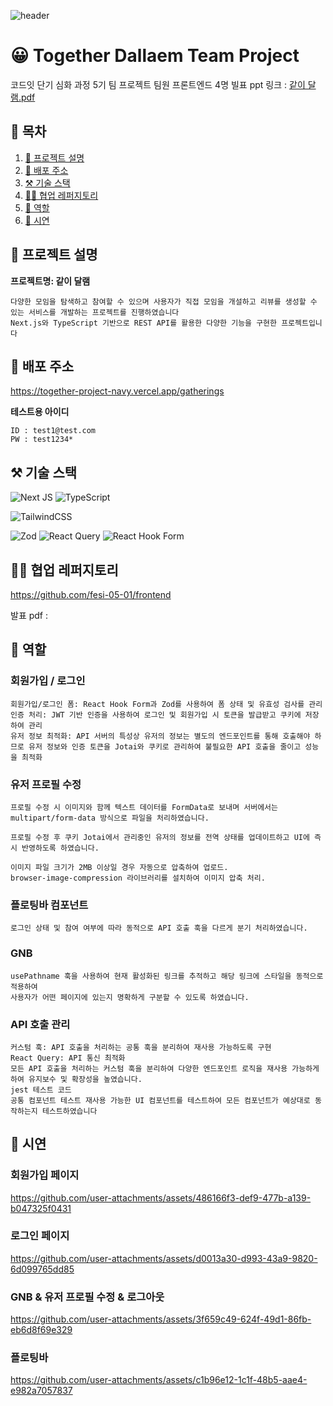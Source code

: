 ![header](https://capsule-render.vercel.app/api?type=waving&color=gradient&height=250&text=같이%20달램%20프로젝트&fontAlign=50)

# 😀 Together Dallaem Team Project
코드잇 단기 심화 과정 5기 팀 프로젝트 
팀원 프론트엔드 4명
빌표 ppt 링크 : [같이 달램.pdf](https://github.com/user-attachments/files/18257764/default.pdf)


## 📌 목차

1. [📝 프로젝트 설명](#📝-프로젝트-설명)
2. [🍃 배포 주소](#🍃-배포-주소)
3. [⚒️ 기술 스택](#⚒️-기술-스택)
4. [🙌🏻 협업 레퍼지토리](#🙌🏻-협업-레퍼지토리)
5. [👻 역할](#👻-역할)
6. [🎥 시연](#🎥-시연)

## 📝 프로젝트 설명

**프로젝트명: 같이 달램**

    다양한 모임을 탐색하고 참여할 수 있으며 사용자가 직접 모임을 개설하고 리뷰를 생성할 수 있는 서비스를 개발하는 프로젝트를 진행하였습니다
    Next.js와 TypeScript 기반으로 REST API를 활용한 다양한 기능을 구현한 프로젝트입니다

## 🍃 배포 주소

https://together-project-navy.vercel.app/gatherings

**테스트용 아이디**

    ID : test1@test.com
    PW : test1234*

## ⚒️ 기술 스택

![Next JS](https://img.shields.io/badge/Next-black?style=for-the-badge&logo=next.js&logoColor=white)
![TypeScript](https://img.shields.io/badge/typescript-%23007ACC.svg?style=for-the-badge&logo=typescript&logoColor=white)

![TailwindCSS](https://img.shields.io/badge/tailwindcss-%2338B2AC.svg?style=for-the-badge&logo=tailwind-css&logoColor=white)

![Zod](https://img.shields.io/badge/zod-%233068b7.svg?style=for-the-badge&logo=zod&logoColor=white)
![React Query](https://img.shields.io/badge/-React%20Query-FF4154?style=for-the-badge&logo=react%20query&logoColor=white)
![React Hook Form](https://img.shields.io/badge/React%20Hook%20Form-%23EC5990.svg?style=for-the-badge&logo=reacthookform&logoColor=white)

## 🙌🏻 협업 레퍼지토리

https://github.com/fesi-05-01/frontend

발표 pdf : 

## 👻 역할

### 회원가입 / 로그인

    회원가입/로그인 폼: React Hook Form과 Zod를 사용하여 폼 상태 및 유효성 검사를 관리
    인증 처리: JWT 기반 인증을 사용하여 로그인 및 회원가입 시 토큰을 발급받고 쿠키에 저장하여 관리
    유저 정보 최적화: API 서버의 특성상 유저의 정보는 별도의 엔드포인트를 통해 호출해야 하므로 유저 정보와 인증 토큰을 Jotai와 쿠키로 관리하여 불필요한 API 호출을 줄이고 성능을 최적화

### 유저 프로필 수정

    프로필 수정 시 이미지와 함께 텍스트 데이터를 FormData로 보내며 서버에서는 multipart/form-data 방식으로 파일을 처리하였습니다.

    프로필 수정 후 쿠키 Jotai에서 관리중인 유저의 정보를 전역 상태를 업데이트하고 UI에 즉시 반영하도록 하였습니다.

    이미지 파일 크기가 2MB 이상일 경우 자동으로 압축하여 업로드.
    browser-image-compression 라이브러리를 설치하여 이미지 압축 처리.

### 플로팅바 컴포넌트

    로그인 상태 및 참여 여부에 따라 동적으로 API 호출 훅을 다르게 분기 처리하였습니다.

### GNB

    usePathname 훅을 사용하여 현재 활성화된 링크를 추적하고 해당 링크에 스타일을 동적으로 적용하여
    사용자가 어떤 페이지에 있는지 명확하게 구분할 수 있도록 하였습니다.

### API 호출 관리

    커스텀 훅: API 호출을 처리하는 공통 훅을 분리하여 재사용 가능하도록 구현
    React Query: API 통신 최적화
    모든 API 호출을 처리하는 커스텀 훅을 분리하여 다양한 엔드포인트 로직을 재사용 가능하게 하여 유지보수 및 확장성을 높였습니다.
    jest 테스트 코드
    공통 컴포넌트 테스트 재사용 가능한 UI 컴포넌트를 테스트하여 모든 컴포넌트가 예상대로 동작하는지 테스트하였습니다

## 🎥 시연

### 회원가입 페이지 

https://github.com/user-attachments/assets/486166f3-def9-477b-a139-b047325f0431

### 로그인 페이지 

https://github.com/user-attachments/assets/d0013a30-d993-43a9-9820-6d099765dd85

### GNB & 유저 프로필 수정 & 로그아웃 


https://github.com/user-attachments/assets/3f659c49-624f-49d1-86fb-eb6d8f69e329

### 플로팅바 


https://github.com/user-attachments/assets/c1b96e12-1c1f-48b5-aae4-e982a7057837







